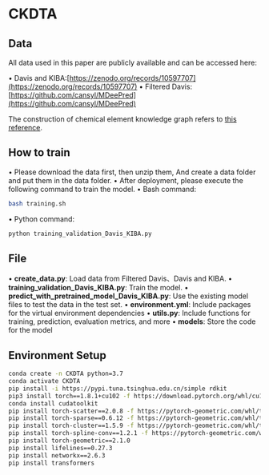 # CKDTA
## Data

All data used in this paper are publicly available and can be accessed here:

• Davis and KIBA:[https://zenodo.org/records/10597707](https://zenodo.org/records/10597707) 
• Filtered Davis: [https://github.com/cansyl/MDeePred](https://github.com/cansyl/MDeePred)

The construction of chemical element knowledge graph refers to [this reference](https://github.com/Fangyinfff/KCL).

## How to train

• Please download the data first, then unzip them, And create a data folder and put them in the data folder. • After deployment, please execute the following command to train the model. • Bash command:

```bash
bash training.sh
```

• Python command:

```python
python training_validation_Davis_KIBA.py
```

## File

• **create_data.py**: Load data from Filtered Davis、Davis and KIBA. • **training_validation_Davis_KIBA.py**: Train the model. • **predict_with_pretrained_model_Davis_KIBA.py**: Use the existing model files to test the data in the test set. • **environment.yml**: Include packages for the virtual environment dependencies • **utils.py**: Include functions for training, prediction, evaluation metrics, and more • **models**: Store the code for the model 

## Environment Setup

```bash
conda create -n CKDTA python=3.7
conda activate CKDTA
pip install -i https://pypi.tuna.tsinghua.edu.cn/simple rdkit
pip3 install torch==1.8.1+cu102 -f https://download.pytorch.org/whl/cu102/torch_stable.html
conda install cudatoolkit
pip install torch-scatter==2.0.8 -f https://pytorch-geometric.com/whl/torch-1.8.1%2Bcu102.html
pip install torch-sparse==0.6.12 -f https://pytorch-geometric.com/whl/torch-1.8.1%2Bcu102.html
pip install torch-cluster==1.5.9 -f https://pytorch-geometric.com/whl/torch-1.8.1%2Bcu102.html
pip install torch-spline-conv==1.2.1 -f https://pytorch-geometric.com/whl/torch-1.8.1%2Bcu102.html
pip install torch-geometric==2.1.0
pip install lifelines==0.27.3
pip install networkx==2.6.3
pip install transformers
```
